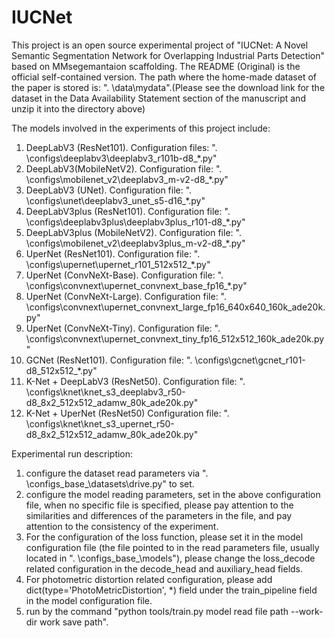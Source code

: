 # IUCNet
This project is an open source experimental project of "IUCNet: A Novel Semantic Segmentation Network for Overlapping Industrial Parts Detection" based on MMsegemantaion scaffolding.
The README (Original) is the official self-contained version.
The path where the home-made dataset of the paper is stored is: ". \data\mydata".(Please see the download link for the dataset in the Data Availability Statement section of the manuscript and unzip it into the directory above)

The models involved in the experiments of this project include:
1. DeepLabV3 (ResNet101). Configuration files: ". \configs\deeplabv3\deeplabv3_r101b-d8_*.py"
2. DeepLabV3(MobileNetV2). Configuration file: ". \configs\mobilenet_v2\deeplabv3_m-v2-d8_*.py"
3. DeepLabV3 (UNet). Configuration file: ". \configs\unet\deeplabv3_unet_s5-d16_*.py"
4. DeepLabV3plus (ResNet101). Configuration file: ". \configs\deeplabv3plus\deeplabv3plus_r101-d8_*.py"
5. DeepLabV3plus (MobileNetV2). Configuration file: ". \configs\mobilenet_v2\deeplabv3plus_m-v2-d8_*.py"
6. UperNet (ResNet101). Configuration file: ". \configs\upernet\upernet_r101_512x512_*.py"
7. UperNet (ConvNeXt-Base).  Configuration file: ". \configs\convnext\upernet_convnext_base_fp16_*.py"
8. UperNet (ConvNeXt-Large). Configuration file: ". \configs\convnext\upernet_convnext_large_fp16_640x640_160k_ade20k.py"
9. UperNet (ConvNeXt-Tiny). Configuration file: ". \configs\convnext\upernet_convnext_tiny_fp16_512x512_160k_ade20k.py"
10. GCNet (ResNet101).  Configuration file: ". \configs\gcnet\gcnet_r101-d8_512x512_*.py"
11. K-Net + DeepLabV3 (ResNet50). Configuration file: ". \configs\knet\knet_s3_deeplabv3_r50-d8_8x2_512x512_adamw_80k_ade20k.py"
12. K-Net + UperNet (ResNet50) Configuration file: ". \configs\knet\knet_s3_upernet_r50-d8_8x2_512x512_adamw_80k_ade20k.py"

Experimental run description:
1. configure the dataset read parameters via ". \configs\_base_\datasets\drive.py" to set.
2. configure the model reading parameters, set in the above configuration file, when no specific file is specified, please pay attention to the similarities and differences of the parameters in the file, and pay attention to the consistency of the experiment.
3. For the configuration of the loss function, please set it in the model configuration file (the file pointed to in the read parameters file, usually located in ". \configs\_base_\models"), please change the loss_decode related configuration in the decode_head and auxiliary_head fields.
4. For photometric distortion related configuration, please add dict(type='PhotoMetricDistortion', *) field under the train_pipeline field in the model configuration file.
5. run by the command "python tools/train.py model read file path --work-dir work save path".
